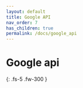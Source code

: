 ```yaml
---
layout: default
title: Google API
nav_order: 7
has_children: true
permalink: /docs/google_api
---
```


# Google api

{: .fs-5 .fw-300 }
